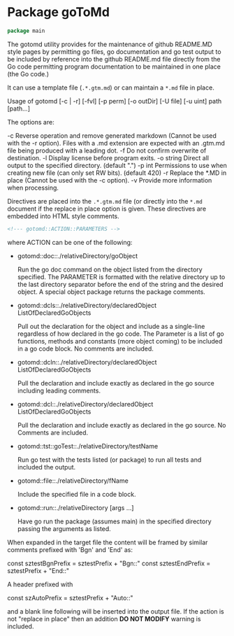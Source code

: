 <!--- gotomd::Auto:: See github.com/dancsecs/gotomd **DO NOT MODIFY** -->

<!---
    Golang To Github Markdown Utility: gotomd
    Copyright (C) 2023, 2024 Leslie Dancsecs

    This program is free software: you can redistribute it and/or modify
    it under the terms of the GNU General Public License as published by
    the Free Software Foundation, either version 3 of the License, or
    (at your option) any later version.

    This program is distributed in the hope that it will be useful,
    but WITHOUT ANY WARRANTY; without even the implied warranty of
    MERCHANTABILITY or FITNESS FOR A PARTICULAR PURPOSE.  See the
    GNU General Public License for more details.

    You should have received a copy of the GNU General Public License
    along with this program.  If not, see <https://www.gnu.org/licenses/>.
-->

# Package goToMd

<!--- gotomd::Bgn::doc::./package -->
```go
package main
```

The gotomd utility provides for the maintenance of github README.MD style
pages by permitting go files, go documentation and go test output to be
included by reference into the github README.md file directly from the Go
code permitting program documentation to be maintained in one place (the Go
code.)

It can use a template file (```.*.gtm.md```) or can maintain a ```*.md``` file
in place.

Usage of gotomd [-c | -r] [-fvl] [-p perm] [-o outDir] [-U file] [-u uint] path [path...]

The options are:

  -c
      Reverse operation and remove generated markdown (Cannot be used
      with the -r option). Files with a .md extension are expected with
      an .gtm.md file being produced with a leading dot.
  -f
      Do not confirm overwrite of destination.
  -l
      Display license before program exits.
  -o string
      Direct all output to the specified directory. (default ".")
  -p int
      Permissions to use when creating new file (can only set RW
      bits). (default 420)
  -r
      Replace the *.MD in place (Cannot be used with the -c option).
  -v
      Provide more information when processing.

Directives are placed into the ```.*.gtm.md``` file (or directly into the
```*.md``` document if the replace in place option is given.  These directives
are embedded into HTML style comments.

```html
<!--- gotomd::ACTION::PARAMETERS -->
```

where ACTION can be one of the following:

- gotomd::doc::./relativeDirectory/goObject

    Run the go doc command on the object listed from the directory
    specified.  The PARAMETER is formatted with the relative directory up
    to the last directory separator before the end of the string and the
    desired object.  A special object package returns the package
    comments.

- gotomd::dcls::./relativeDirectory/declaredObject ListOfDeclaredGoObjects

    Pull out the declaration for the object and include as a single-line
    regardless of how declared in the go code.  The Parameter is a list of
    go functions, methods and constants (more object coming) to be included
    in a go code block. No comments are included.

- gotomd::dcln::./relativeDirectory/declaredObject ListOfDeclaredGoObjects

    Pull the declaration and include exactly as declared in the go
    source including leading comments.

- gotomd::dcl::./relativeDirectory/declaredObject ListOfDeclaredGoObjects

    Pull the declaration and include exactly as declared in the go
    source.  No Comments are included.

- gotomd::tst::goTest::./relativeDirectory/testName

    Run go test with the tests listed (or package) to run all tests and
    included the output.

- gotomd::file::./relativeDirectory/fName

    Include the specified file in a code block.

- gotomd::run::./relativeDirectory [args ...]

    Have go run the package (assumes main) in the specified directory passing
    the arguments as listed.

When expanded in the target file the content will be framed by similar
comments prefixed with 'Bgn' and 'End' as:

const sztestBgnPrefix = sztestPrefix + "Bgn::"
const sztestEndPrefix = sztestPrefix + "End::"

A header prefixed with

const szAutoPrefix = sztestPrefix + "Auto::"

and a blank line following will be inserted into the output file.  If the
action is not "replace in place" then an addition **DO NOT MODIFY**
warning is included.
<!--- gotomd::End::doc::./package -->
